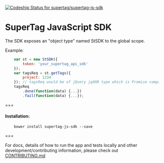 [ ![Codeship Status for supertag/supertag-js-sdk](https://codeship.com/projects/eb6fe080-435b-0133-a126-328cc272eda8/status?branch=master)](https://codeship.com/projects/104034)

SuperTag JavaScript SDK
=========================

The SDK exposes an "object type" named StSDK to the global scope.

Example:

```JavaScript
    var st = new StSDK({
        token: 'your_supertag_api_sdk'
    });
    var tagsReq = st.getTags({
        project: 1234
    }); // tagsReq would be of jQuery jqXHR type which is Promise compatible
    tagsReq
        .done(function(data) {...})
        .fail(function(data) {...});
```

===

#### Installation:

```
    bower install supertag-js-sdk --save
```

===

For docs, details of how to run the app and tests locally and other development/contributing information, please check out [CONTRIBUTING.md](https://github.com/supertag/supertag-js-sdk/blob/master/CONTRIBUTING.md)
